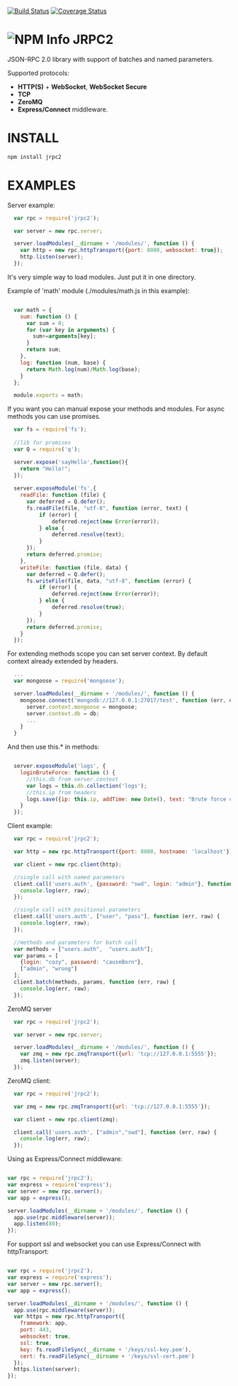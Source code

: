 [![Build Status](https://travis-ci.org/Santinell/jrpc2.svg?branch=master)](https://travis-ci.org/Santinell/jrpc2) [![Coverage Status](https://coveralls.io/repos/Santinell/jrpc2/badge.png)](https://coveralls.io/r/Santinell/jrpc2)

![NPM Info](https://nodei.co/npm/jrpc2.png?downloads=true)
JRPC2
=====

JSON-RPC 2.0 library with support of batches and named parameters.

Supported protocols:
+ **HTTP(S)** + **WebSocket**, **WebSocket Secure**
+ **TCP**
+ **ZeroMQ**
+ **Express/Connect** middleware.

INSTALL
=====

```bash
npm install jrpc2
```

EXAMPLES
=====

Server example:

```javascript
  var rpc = require('jrpc2');

  var server = new rpc.server;

  server.loadModules(__dirname + '/modules/', function () {
    var http = new rpc.httpTransport({port: 8080, websocket: true});
    http.listen(server);
  });
```

It's very simple way to load modules. Just put it in one directory.

Example of 'math' module (./modules/math.js in this example):

```javascript

  var math = {
    sum: function () {
      var sum = 0;
      for (var key in arguments) {
        sum+=arguments[key];
      }
      return sum;
    },
    log: function (num, base) {
      return Math.log(num)/Math.log(base);
    }
  };

  module.exports = math;
```

If you want you can manual expose your methods and modules.
For async methods you can use promises.

```javascript
  var fs = require('fs');
  
  //lib for promises
  var Q = require('q');

  server.expose('sayHello',function(){
    return "Hello!";
  });  
 
  server.exposeModule('fs',{    
    readFile: function (file) {
      var deferred = Q.defer();
      fs.readFile(file, "utf-8", function (error, text) {
          if (error) {
              deferred.reject(new Error(error));
          } else {
              deferred.resolve(text);
          }
      });
      return deferred.promise;
    },
    writeFile: function (file, data) {
      var deferred = Q.defer();
      fs.writeFile(file, data, "utf-8", function (error) {
          if (error) {
              deferred.reject(new Error(error));
          } else {
              deferred.resolve(true);
          }
      });
      return deferred.promise;
    }
  });
```

For extending methods scope you can set server context.
By default context already extended by headers.

```javascript
  ...
  var mongoose = require('mongoose');

  server.loadModules(__dirname + '/modules/', function () {
    mongoose.connect('mongodb://127.0.0.1:27017/test', function (err, db) {
      server.context.mongoose = mongoose;
      server.context.db = db;   
      ...
    }
  }
```

And then use this.* in methods:

```javascript

  server.exposeModule('logs', {    
    loginBruteForce: function () {
      //this.db from server.context
      var logs = this.db.collection('logs');
      //this.ip from headers
      logs.save({ip: this.ip, addTime: new Date(), text: "Brute force of login form"});
    }
  });
```

Client example:

```javascript
  var rpc = require('jrpc2');

  var http = new rpc.httpTransport({port: 8080, hostname: 'localhost'});

  var client = new rpc.client(http);

  //single call with named parameters
  client.call('users.auth', {password: "swd", login: "admin"}, function (err, raw) {
    console.log(err, raw);
  });

  //single call with positional parameters
  client.call('users.auth', ["user", "pass"], function (err, raw) {
    console.log(err, raw);
  });

  //methods and parameters for batch call
  var methods = ["users.auth",  "users.auth"];
  var params = [
    {login: "cozy", password: "causeBorn"},
    ["admin", "wrong"]
  ];
  client.batch(methods, params, function (err, raw) {
    console.log(err, raw);
  });
```

ZeroMQ server

```javascript
  var rpc = require('jrpc2');

  var server = new rpc.server;  

  server.loadModules(__dirname + '/modules/', function () {
    var zmq = new rpc.zmqTransport({url: 'tcp://127.0.0.1:5555'});
    zmq.listen(server);
  });
```
ZeroMQ client:

```javascript
  var rpc = require('jrpc2');

  var zmq = new rpc.zmqTransport({url: 'tcp://127.0.0.1:5555'});

  var client = new rpc.client(zmq);

  client.call('users.auth', ["admin","swd"], function (err, raw) {
    console.log(err, raw);
  });
```

Using as Express/Connect middleware:

```javascript

var rpc = require('jrpc2');
var express = require('express');
var server = new rpc.server();
var app = express();

server.loadModules(__dirname + '/modules/', function () {
  app.use(rpc.middleware(server));  
  app.listen(80);
});

```

For support ssl and websocket you can use Express/Connect with httpTransport:

```javascript

var rpc = require('jrpc2');
var express = require('express');
var server = new rpc.server();
var app = express();

server.loadModules(__dirname + '/modules/', function () {
  app.use(rpc.middleware(server)); 
  var https = new rpc.httpTransport({
    framework: app,
    port: 443,
    websocket: true,
    ssl: true,
    key: fs.readFileSync(__dirname + '/keys/ssl-key.pem'),
    cert: fs.readFileSync(__dirname + '/keys/ssl-cert.pem')
  });
  https.listen(server);
});

```

